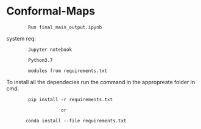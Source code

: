 # Conformal-Maps
            Run final_main_output.ipynb
system req: 
            
            Jupyter notebook

            Python3.7
            
            modules from requirements.txt
            
            
To install all the dependecies run the command in the appropreate folder in cmd.

            pip install -r requirements.txt

                        or

           conda install --file requirements.txt
